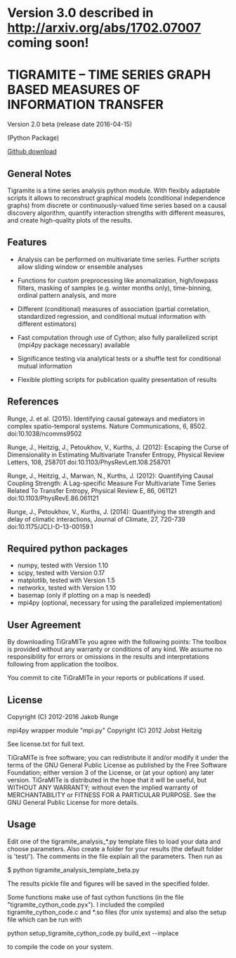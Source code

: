 # Version 3.0 described in http://arxiv.org/abs/1702.07007 coming soon!

# TIGRAMITE – TIME SERIES GRAPH BASED MEASURES OF INFORMATION TRANSFER
Version 2.0 beta (release date 2016-04-15)

(Python Package)

[Github download](https://github.com/jakobrunge/tigramite)

## General Notes

Tigramite is a time series analysis python module. With flexibly adaptable scripts it allows to reconstruct graphical models (conditional independence graphs) from discrete or continuously-valued time series based on a causal discovery algorithm, quantify interaction strengths with different measures, and create high-quality plots of the results.


## Features

- Analysis can be performed on multivariate time series. Further scripts allow sliding window or ensemble analyses

- Functions for custom preprocessing like anomalization, high/lowpass filters, masking of samples (e.g. winter months only), time-binning, ordinal pattern analysis, and more

- Different (conditional) measures of association (partial correlation, standardized regression, and conditional mutual information with different estimators)

- Fast computation through use of Cython; also fully parallelized script (mpi4py package necessary) available

- Significance testing via analytical tests or a shuffle test for conditional mutual information

- Flexible plotting scripts for publication quality presentation of results


## References

Runge, J. et al. (2015). Identifying causal gateways and mediators in complex spatio-temporal systems. Nature Communications, 6, 8502. 
doi:10.1038/ncomms9502

Runge, J., Heitzig, J., Petoukhov, V., Kurths, J. (2012): Escaping the Curse of Dimensionality in Estimating Multivariate Transfer Entropy, Physical Review Letters, 108, 258701
doi:10.1103/PhysRevLett.108.258701

Runge, J., Heitzig, J., Marwan, N., Kurths, J. (2012): Quantifying Causal Coupling Strength: A Lag-specific Measure For Multivariate Time Series Related To Transfer Entropy, Physical Review E, 86, 061121
doi:10.1103/PhysRevE.86.061121

Runge, J., Petoukhov, V., Kurths, J. (2014): Quantifying the strength and delay of climatic interactions, Journal of Climate, 27, 720-739
doi:10.1175/JCLI-D-13-00159.1


## Required python packages

- numpy, tested with Version 1.10
- scipy, tested with Version 0.17
- matplotlib, tested with Version 1.5
- networkx, tested with Version 1.10
- basemap (only if plotting on a map is needed)
- mpi4py (optional, necessary for using the parallelized implementation)


## User Agreement

By downloading TiGraMITe you agree with the following points: The toolbox is provided without any warranty or conditions of any kind. We assume no responsibility for errors or omissions in the results and interpretations following from application the toolbox.

You commit to cite TiGraMITe in your reports or publications if used.


## License

Copyright (C) 2012-2016 Jakob Runge

mpi4py wrapper module "mpi.py" Copyright (C) 2012 Jobst Heitzig

See license.txt for full text.

TiGraMITe is free software; you can redistribute it and/or modify it under the terms of the GNU General Public License as published by the Free Software Foundation; either version 3 of the License, or (at your option) any later version. TiGraMITe is distributed in the hope that it will be useful, but WITHOUT ANY WARRANTY; without even the implied warranty of MERCHANTABILITY or FITNESS FOR A PARTICULAR PURPOSE. See the GNU General Public License for more details.

## Usage

Edit one of the tigramite_analysis_*.py template files to load your data and choose parameters. Also create a folder for your results (the default folder is 'test/'). The comments in the file explain all the parameters. Then run as




$ python tigramite_analysis_template_beta.py





The results pickle file and figures will be saved in the specified folder.

Some functions make use of fast cython functions (in the file "tigramite_cython_code.pyx"). I included the compiled tigramite_cython_code.c and *.so files (for unix systems) and also the setup file which can be run with





python setup_tigramite_cython_code.py build_ext --inplace





to compile the code on your system.